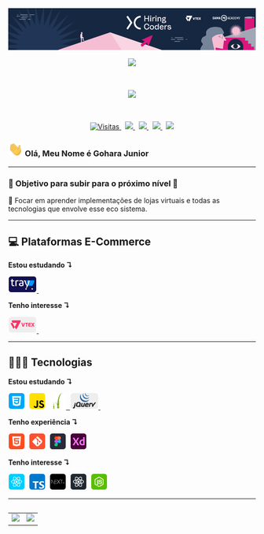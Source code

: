   &nbsp;
<p align="center">
    <img src="./icons-readme/hc-banner.png">
</p>
<p align="center">
  <a href="">
    <img src="https://user-images.githubusercontent.com/57417305/87222610-74eeec00-c34b-11ea-9803-00736d9ac97a.gif">
  </a>
</p>
  &nbsp;
<p align="center">
    <img src="https://user-images.githubusercontent.com/57417305/81239377-13bd3c00-8fdb-11ea-9567-30a27becb1bf.gif">
</p>
  &nbsp;
<p align="center">
  <!-- Badge - Visitas -->
  <a href="https://github.com/goharajunior">
    <img src="https://visitor-badge.glitch.me/badge?page_id=goharajunior.goharajunior" alt="Visitas">
  </a>
  &nbsp;
  <!-- Badge - LinkedIn -->
  <a href="https://www.linkedin.com/in/goharajunior/">
    <img src="https://img.shields.io/badge/-Gohara Junior-blue?style=flat-square&logo=Linkedin&logoColor=white&link=https://www.linkedin.com/in/goharajunior/">
  </a>
  &nbsp;
  <!-- Badge - Gmail -->
  <a href="mailto:lucasgdbittencourt@gmail.com">
    <img src="https://img.shields.io/badge/-Gmail-c14438?style=flat-square&logo=Gmail&logoColor=white&link=mailto:goharajunior@gmail.com">
  </a>
   &nbsp;
  <!-- Badge - Twitter -->
  <a href="https://twitter.com/goharadev">
    <img src="https://img.shields.io/badge/-Twitter-1ca0f1?style=flat-square&labelColor=1ca0f1&logo=twitter&logoColor=white&link=https://twitter.com/goharadev">
  </a>
   &nbsp;
    <!-- Badge - My Settings -->
  <a href="https://github.com/GoharaJunior/My-Settings">
    <img src="https://img.shields.io/badge/-%20My%20Settings-blueviolet">
  </a>
</p>

<!-- Apresentação -->
### <img src="./icons-readme/hello.gif" width="30px"> Olá, Meu Nome é Gohara Junior

---

### 🎯 Objetivo para subir para o próximo nível 🎯
<p>
  📌 Focar em aprender implementações de lojas virtuais e todas as tecnologias que envolve esse eco sistema.
</p>

---
## 💻 <strong>Plataformas E-Commerce</strong>
**Estou estudando ↴**
<p align="left">
  <!-- TRAY Icon -->
  <a href="https://www.traycorp.com.br/" target="_blank">
    <img src="./icons-readme/tray.png">&nbsp;
  </a>
</p>

**Tenho interesse ↴**
<p align="left">
  <!-- TRAY Icon -->
  <a href="https://www.traycorp.com.br/" target="_blank">
    <img src="./icons-readme/vtex.png">&nbsp;
  </a>
</p>

---

## 👨🏼‍💻 <strong>Tecnologias</strong>
**Estou estudando ↴**


<p align="left">
  <!-- CSS Icon -->
  <img src="./icons-readme/css.png">&nbsp;
  <!-- JS Icon -->
    <img src="./icons-readme/js.png">&nbsp;
  <!-- Twig Icon -->
  <a href="https://twig.symfony.com/" target="_blank">
    <img src="./icons-readme/twig.png" alt="Twig Lang">&nbsp;
  </a>
  <!-- jQuery Icon -->
  <a href="#" target="_blank">
    <img src="./icons-readme/jquery.png">&nbsp;
  </a>
</p>

**Tenho experiência ↴**
<p align="left">
  <!-- HTML Icon -->
  <img src="./icons-readme/html.png">&nbsp;
  <!-- Git Icon -->
  <img src="./icons-readme/git.png">&nbsp;
  <!-- Figma Icon -->
  <img src="./icons-readme/figma.png">&nbsp;
  <!-- Adobe XD -->
  <img src="./icons-readme/adobexd.png">&nbsp;
</p>

**Tenho interesse ↴**

<p align="left">
  <!-- React Icon -->
  <img src="./icons-readme/react.png">&nbsp;
  <!-- TS Icon -->
  <img src="./icons-readme/ts.png">&nbsp;
  <!-- NextJS Icon -->
  <img src="./icons-readme/nextJS.png">&nbsp;
  <!-- RN Icon -->
  <img src="./icons-readme/rn.png">&nbsp;
  <!-- NodeJS Icon -->
  <img src="./icons-readme/nodejs.png">&nbsp;
</p>

---

<table align='left'>
  <row>
    <td>
     <!-- Card -->
      <img height='172' src='https://github-readme-stats.vercel.app/api/top-langs/?username=anuraghazra&layout=compact'>
    </td>
    <td>
      <img height='172' src='https://github-readme-stats.vercel.app/api?username=anuraghazra&show_icons=true&theme=dark'>
    </td>
  </row>
</table>
